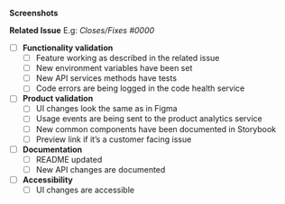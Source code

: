 **Screenshots**

**Related Issue**
E.g: *Closes/Fixes #0000*

- [ ]  **Functionality validation**
    - [ ]  Feature working as described in the related issue
    - [ ]  New environment variables have been set
    - [ ]  New API services methods have tests
    - [ ]  Code errors are being logged in the code health service
- [ ]  **Product validation**
    - [ ]  UI changes look the same as in Figma
    - [ ]  Usage events are being sent to the product analytics service
    - [ ]  New common components have been documented in Storybook
    - [ ]  Preview link if it’s a customer facing issue
- [ ] **Documentation**
    - [ ] README updated
    - [ ] New API changes are documented
- [ ] **Accessibility**
    - [ ] UI changes are accessible
